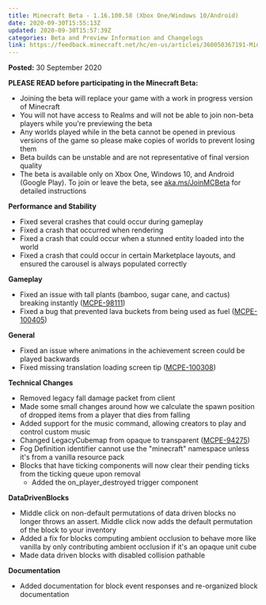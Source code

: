 ```yaml
---
title: Minecraft Beta - 1.16.100.58 (Xbox One/Windows 10/Android)
date: 2020-09-30T15:55:13Z
updated: 2020-09-30T15:57:39Z
categories: Beta and Preview Information and Changelogs
link: https://feedback.minecraft.net/hc/en-us/articles/360050367191-Minecraft-Beta-1-16-100-58-Xbox-One-Windows-10-Android-
---
```


**Posted:** 30 September 2020

**PLEASE READ before participating in the Minecraft Beta:**

- Joining the beta will replace your game with a work in progress version of Minecraft
- You will not have access to Realms and will not be able to join non-beta players while you're previewing the beta
- Any worlds played while in the beta cannot be opened in previous versions of the game so please make copies of worlds to prevent losing them
- Beta builds can be unstable and are not representative of final version quality
- The beta is available only on Xbox One, Windows 10, and Android (Google Play). To join or leave the beta, see [aka.ms/JoinMCBeta](https://aka.ms/JoinMCBeta) for detailed instructions

**Performance and Stability**

- Fixed several crashes that could occur during gameplay
- Fixed a crash that occurred when rendering
- Fixed a crash that could occur when a stunned entity loaded into the world
- Fixed a crash that could occur in certain Marketplace layouts, and ensured the carousel is always populated correctly

**Gameplay**

- Fixed an issue with tall plants (bamboo, sugar cane, and cactus) breaking instantly ([MCPE-98111](https://bugs.mojang.com/browse/MCPE-98111))
- Fixed a bug that prevented lava buckets from being used as fuel ([MCPE-100405](https://bugs.mojang.com/browse/MCPE-100405))

**General**

- Fixed an issue where animations in the achievement screen could be played backwards
- Fixed missing translation loading screen tip ([MCPE-100308](https://bugs.mojang.com/browse/MCPE-100308))

**Technical Changes**

- Removed legacy fall damage packet from client
- Made some small changes around how we calculate the spawn position of dropped items from a player that dies from falling
- Added support for the music command, allowing creators to play and control custom music
- Changed LegacyCubemap from opaque to transparent ([MCPE-94275](https://bugs.mojang.com/browse/MCPE-94275))
- Fog Definition identifier cannot use the "minecraft" namespace unless it's from a vanilla resource pack
- Blocks that have ticking components will now clear their pending ticks from the ticking queue upon removal
  - Added the on_player_destroyed trigger component

**DataDrivenBlocks**

- Middle click on non-default permutations of data driven blocks no longer throws an assert. Middle click now adds the default permutation of the block to your inventory
- Added a fix for blocks computing ambient occlusion to behave more like vanilla by only contributing ambient occlusion if it's an opaque unit cube
- Made data driven blocks with disabled collision pathable 

**Documentation**

- Added documentation for block event responses and re-organized block documentation
